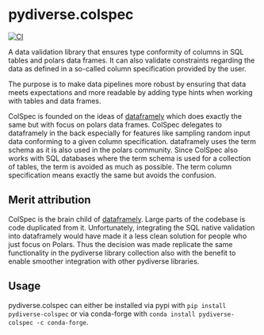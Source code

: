 # pydiverse.colspec

[![CI](https://github.com/pydiverse/pydiverse.colspec/actions/workflows/tests.yml/badge.svg)](https://github.com/pydiverse/pydiverse.colspec/actions/workflows/tests.yml)

A data validation library that ensures type conformity of columns in SQL tables and polars data frames.
It can also validate constraints regarding the data as defined in a so-called column specification provided
by the user.

The purpose is to make data pipelines more robust by ensuring that data meets expectations and more readable by adding
type hints when working with tables and data frames.

ColSpec is founded on the ideas of [dataframely](https://github.com/Quantco/dataframely) which does exactly the same but
with focus on polars data frames. ColSpec delegates to dataframely in the back especially for features like sampling random
input data conforming to a given column specification. dataframely uses the term schema as it is also used in the polars
community. Since ColSpec also works with SQL databases where the term schema is used for a collection of tables, the
term is avoided as much as possible. The term column specification means exactly the same but avoids the confusion.

## Merit attribution

ColSpec is the brain child of [dataframely](https://github.com/Quantco/dataframely). Large parts of the codebase is code
duplicated from it. Unfortunately, integrating the SQL native validation into dataframely would have made it a less clean 
solution for people who just focus on Polars. Thus the decision was made replicate the same functionality in the 
pydiverse library collection also with the benefit to enable smoother integration with other pydiverse libraries.

## Usage

pydiverse.colspec can either be installed via pypi with `pip install pydiverse-colspec` or via
conda-forge with `conda install pydiverse-colspec -c conda-forge`.
